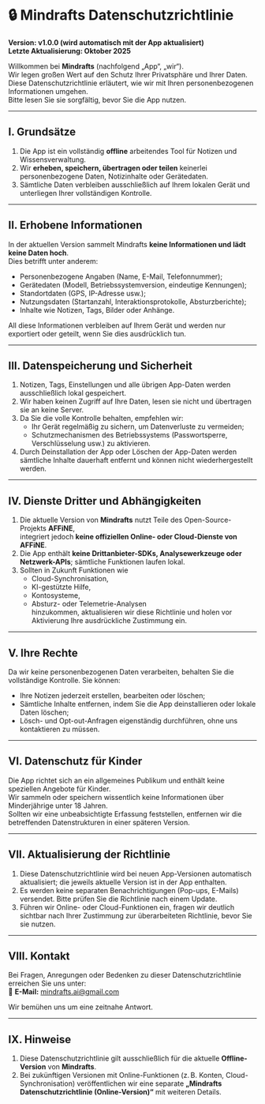 # 🔒 Mindrafts Datenschutzrichtlinie

**Version: v1.0.0 (wird automatisch mit der App aktualisiert)**  
**Letzte Aktualisierung: Oktober 2025**

Willkommen bei **Mindrafts** (nachfolgend „App“, „wir“).  
Wir legen großen Wert auf den Schutz Ihrer Privatsphäre und Ihrer Daten. Diese Datenschutzrichtlinie erläutert, wie wir mit Ihren personenbezogenen Informationen umgehen.  
Bitte lesen Sie sie sorgfältig, bevor Sie die App nutzen.

---

## I. Grundsätze

1. Die App ist ein vollständig **offline** arbeitendes Tool für Notizen und Wissensverwaltung.
2. Wir **erheben, speichern, übertragen oder teilen** keinerlei personenbezogene Daten, Notizinhalte oder Gerätedaten.
3. Sämtliche Daten verbleiben ausschließlich auf Ihrem lokalen Gerät und unterliegen Ihrer vollständigen Kontrolle.

---

## II. Erhobene Informationen

In der aktuellen Version sammelt Mindrafts **keine Informationen und lädt keine Daten hoch**.  
Dies betrifft unter anderem:

- Personenbezogene Angaben (Name, E-Mail, Telefonnummer);
- Gerätedaten (Modell, Betriebssystemversion, eindeutige Kennungen);
- Standortdaten (GPS, IP-Adresse usw.);
- Nutzungsdaten (Startanzahl, Interaktionsprotokolle, Absturzberichte);
- Inhalte wie Notizen, Tags, Bilder oder Anhänge.

All diese Informationen verbleiben auf Ihrem Gerät und werden nur exportiert oder geteilt, wenn Sie dies ausdrücklich tun.

---

## III. Datenspeicherung und Sicherheit

1. Notizen, Tags, Einstellungen und alle übrigen App-Daten werden ausschließlich lokal gespeichert.
2. Wir haben keinen Zugriff auf Ihre Daten, lesen sie nicht und übertragen sie an keine Server.
3. Da Sie die volle Kontrolle behalten, empfehlen wir:
   - Ihr Gerät regelmäßig zu sichern, um Datenverluste zu vermeiden;
   - Schutzmechanismen des Betriebssystems (Passwortsperre, Verschlüsselung usw.) zu aktivieren.
4. Durch Deinstallation der App oder Löschen der App-Daten werden sämtliche Inhalte dauerhaft entfernt und können nicht wiederhergestellt werden.

---

## IV. Dienste Dritter und Abhängigkeiten

1. Die aktuelle Version von **Mindrafts** nutzt Teile des Open-Source-Projekts **AFFiNE**,  
   integriert jedoch **keine offiziellen Online- oder Cloud-Dienste von AFFiNE**.
2. Die App enthält **keine Drittanbieter-SDKs, Analysewerkzeuge oder Netzwerk-APIs**; sämtliche Funktionen laufen lokal.
3. Sollten in Zukunft Funktionen wie
   - Cloud-Synchronisation,
   - KI-gestützte Hilfe,
   - Kontosysteme,
   - Absturz- oder Telemetrie-Analysen  
   hinzukommen, aktualisieren wir diese Richtlinie und holen vor Aktivierung Ihre ausdrückliche Zustimmung ein.

---

## V. Ihre Rechte

Da wir keine personenbezogenen Daten verarbeiten, behalten Sie die vollständige Kontrolle. Sie können:

- Ihre Notizen jederzeit erstellen, bearbeiten oder löschen;
- Sämtliche Inhalte entfernen, indem Sie die App deinstallieren oder lokale Daten löschen;
- Lösch- und Opt-out-Anfragen eigenständig durchführen, ohne uns kontaktieren zu müssen.

---

## VI. Datenschutz für Kinder

Die App richtet sich an ein allgemeines Publikum und enthält keine speziellen Angebote für Kinder.  
Wir sammeln oder speichern wissentlich keine Informationen über Minderjährige unter 18 Jahren.  
Sollten wir eine unbeabsichtigte Erfassung feststellen, entfernen wir die betreffenden Datenstrukturen in einer späteren Version.

---

## VII. Aktualisierung der Richtlinie

1. Diese Datenschutzrichtlinie wird bei neuen App-Versionen automatisch aktualisiert; die jeweils aktuelle Version ist in der App enthalten.
2. Es werden keine separaten Benachrichtigungen (Pop-ups, E-Mails) versendet. Bitte prüfen Sie die Richtlinie nach einem Update.
3. Führen wir Online- oder Cloud-Funktionen ein, fragen wir deutlich sichtbar nach Ihrer Zustimmung zur überarbeiteten Richtlinie, bevor Sie sie nutzen.

---

## VIII. Kontakt

Bei Fragen, Anregungen oder Bedenken zu dieser Datenschutzrichtlinie erreichen Sie uns unter:  
📧 **E-Mail:** mindrafts.ai@gmail.com

Wir bemühen uns um eine zeitnahe Antwort.

---

## IX. Hinweise

1. Diese Datenschutzrichtlinie gilt ausschließlich für die aktuelle **Offline-Version** von **Mindrafts**.
2. Bei zukünftigen Versionen mit Online-Funktionen (z. B. Konten, Cloud-Synchronisation) veröffentlichen wir eine separate **„Mindrafts Datenschutzrichtlinie (Online-Version)“** mit weiteren Details.
